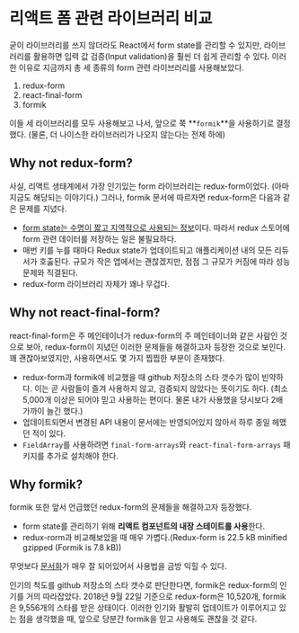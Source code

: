 # 리액트 폼 관련 라이브러리 비교

굳이 라이브러리를 쓰지 않더라도 React에서 form state를 관리할 수 있지만, 라이브러리를 활용하면 입력 값 검증(Input validation)을 훨씬 더 쉽게 관리할 수 있다. 이러한 이유로 지금까지 총 세 종류의 form 관련 라이브러리를 사용해보았다.

1. redux-form
2. react-final-form
3. formik

이들 세 라이브러리를 모두 사용해보고 나서, 앞으로 쭉 **`formik`**을 사용하기로 결정했다. (물론, 더 나이스한 라이브러리가 나오지 않는다는 전제 하에)

## Why not redux-form?

사실, 리액트 생태계에서 가장 인기있는 form 라이브러리는 redux-form이었다. (아마 지금도 해당되는 이야기다.) 그러나, formik 문서에 따르자면 redux-form은 다음과 같은 문제를 지녔다.

* [form state는 수명이 짧고 지역적으로 사용되는 정보](https://github.com/reduxjs/redux/issues/1287#issuecomment-175351978)이다. 따라서 redux 스토어에 form 관련 데이터를 저장하는 일은 불필요하다.
* 매번 키를 누를 때마다 Redux state가 업데이트되고 애플리케이션 내의 모든 리듀서가 호춣된다. 규모가 작은 앱에서는 괜찮겠지만, 점점 그 규모가 커짐에 따라 성능 문제와 직결된다.
* redux-form 라이브러리 자체가 꽤나 무겁다.

## Why not react-final-form?

react-final-form은 주 메인테이너가 redux-form의 주 메인테이너와 같은 사람인 것으로 보아, redux-form이 지녔던 이러한 문제들을 해결하고자 등장한 것으로 보인다. 꽤 괜찮아보였지만, 사용하면서도 몇 가지 찝찝한 부분이 존재했다.

* redux-form과 formik에 비교했을 때 github 저장소의 스타 갯수가 많이 빈약하다. 이는 곧 사람들이 즐겨 사용하지 않고, 검증되지 않았다는 뜻이기도 하다. (최소 5,000개 이상은 되어야 믿고 사용하는 편이다. 물론 내가 사용했을 당시보다 2배 가까이 늘긴 했다.)
* 업데이트되면서 변경된 API 내용이 문서에는 반영되어있지 않아서 하루 종일 헤맸던 적이 있다.
* `FieldArray`를 사용하려면 `final-form-arrays`와 `react-final-form-arrays` 패키지를 추가로 설치해야 한다.

## Why formik?

formik 또한 앞서 언급했던 redux-form의 문제들을 해결하고자 등장했다.

* form state를 관리하기 위해 **리액트 컴포넌트의 내장 스테이트를 사용**한다.
* redux-rorm과 비교해보았을 때 매우 가볍다.(Redux-form is 22.5 kB minified gzipped (Formik is 7.8 kB))

무엇보다 [문서화](https://jaredpalmer.com/formik)가 매우 잘 되어있어서 사용법을 금방 익힐 수 있다.

인기의 척도를 github 저장소의 스타 갯수로 판단한다면, formik은 redux-form의 인기를 거의 따라잡았다. 2018년 9월 22일 기준으로 redux-form은 10,520개, formik은 9,556개의 스타를 받은 상태이다. 이러한 인기와 활발히 업데이트가 이루어지고 있는 점을 생각했을 때, 앞으로 당분간 formik을 믿고 사용해도 괜찮을 것 같다.
